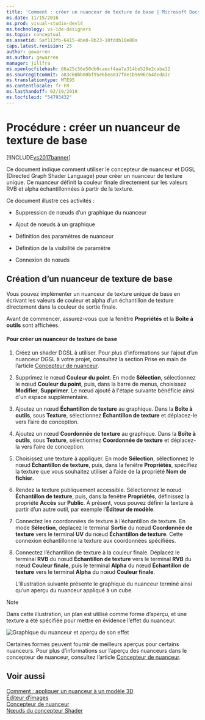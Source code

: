 ```yaml
---
title: 'Comment : créer un nuanceur de texture de base | Microsoft Docs'
ms.date: 11/15/2016
ms.prod: visual-studio-dev14
ms.technology: vs-ide-designers
ms.topic: conceptual
ms.assetid: 5af113fb-6415-4be0-8b23-10fddb10e80a
caps.latest.revision: 25
author: gewarren
ms.author: gewarren
manager: jillfra
ms.openlocfilehash: 66a25c56e50db0caecf4aa7a314be529e2caba12
ms.sourcegitcommit: a83c60bb00bf95e6bea037f0e1b9696c64deda3c
ms.translationtype: MTE95
ms.contentlocale: fr-FR
ms.lasthandoff: 02/19/2019
ms.locfileid: "54793432"
---
```

# <a name="how-to-create-a-basic-texture-shader"></a>Procédure : créer un nuanceur de texture de base
[!INCLUDE[vs2017banner](../includes/vs2017banner.md)]

Ce document indique comment utiliser le concepteur de nuanceur et DGSL (Directed Graph Shader Language) pour créer un nuanceur de texture unique. Ce nuanceur définit la couleur finale directement sur les valeurs RVB et alpha échantillonnées à partir de la texture.  
  
 Ce document illustre ces activités :  
  
-   Suppression de nœuds d’un graphique du nuanceur  
  
-   Ajout de nœuds à un graphique  
  
-   Définition des paramètres de nuanceur  
  
-   Définition de la visibilité de paramètre  
  
-   Connexion de nœuds  
  
## <a name="creating-a-basic-texture-shader"></a>Création d’un nuanceur de texture de base  
 Vous pouvez implémenter un nuanceur de texture unique de base en écrivant les valeurs de couleur et alpha d’un échantillon de texture directement dans la couleur de sortie finale.  
  
 Avant de commencer, assurez-vous que la fenêtre **Propriétés** et la **Boîte à outils** sont affichées.  
  
#### <a name="to-create-a-basic-texture-shader"></a>Pour créer un nuanceur de texture de base  
  
1. Créez un shader DGSL à utiliser. Pour plus d’informations sur l’ajout d’un nuanceur DGSL à votre projet, consultez la section Prise en main de l’article [Concepteur de nuanceur](../designers/shader-designer.md).  
  
2. Supprimez le nœud **Couleur du point**. En mode **Sélection**, sélectionnez le nœud **Couleur du point**, puis, dans la barre de menus, choisissez **Modifier**, **Supprimer**. Le nœud ajouté à l'étape suivante bénéficie ainsi d'un espace supplémentaire.  
  
3. Ajoutez un nœud **Échantillon de texture** au graphique. Dans la **Boîte à outils**, sous **Texture**, sélectionnez **Échantillon de texture** et déplacez-le vers l’aire de conception.  
  
4. Ajoutez un nœud **Coordonnée de texture** au graphique. Dans la **Boîte à outils**, sous **Texture**, sélectionnez **Coordonnée de texture** et déplacez-la vers l’aire de conception.  
  
5. Choisissez une texture à appliquer. En mode **Sélection**, sélectionnez le nœud **Échantillon de texture**, puis, dans la fenêtre **Propriétés**, spécifiez la texture que vous souhaitez utiliser à l’aide de la propriété **Nom de fichier**.  
  
6. Rendez la texture publiquement accessible. Sélectionnez le nœud **Échantillon de texture**, puis, dans la fenêtre **Propriétés**, définissez la propriété **Accès** sur **Public**. À présent, vous pouvez définir la texture à partir d’un autre outil, par exemple l’**Éditeur de modèle**.  
  
7. Connectez les coordonnées de texture à l’échantillon de texture. En mode **Sélection**, déplacez le terminal **Sortie** du nœud **Coordonnée de texture** vers le terminal **UV** du nœud **Échantillon de texture**. Cette connexion échantillonne la texture aux coordonnées spécifiées.  
  
8. Connectez l’échantillon de texture à la couleur finale. Déplacez le terminal **RVB** du nœud **Échantillon de texture** vers le terminal **RVB** du nœud **Couleur finale**, puis le terminal **Alpha** du nœud **Échantillon de texture** vers le terminal **Alpha** du nœud **Couleur finale**.  
  
   L’illustration suivante présente le graphique du nuanceur terminé ainsi qu’un aperçu du nuanceur appliqué à un cube.  
  
> [!NOTE]
>  Dans cette illustration, un plan est utilisé comme forme d’aperçu, et une texture a été spécifiée pour mettre en évidence l’effet du nuanceur.  
  
 ![Graphique du nuanceur et aperçu de son effet](../designers/media/digit-texture-effect.png "Digit-Texture-Effect")  
  
 Certaines formes peuvent fournir de meilleurs aperçus pour certains nuanceurs. Pour plus d’informations sur l’aperçu des nuanceurs dans le concepteur de nuanceur, consultez l’article [Concepteur de nuanceur](../designers/shader-designer.md).  
  
## <a name="see-also"></a>Voir aussi  
 [Comment : appliquer un nuanceur à un modèle 3D](../designers/how-to-apply-a-shader-to-a-3-d-model.md)   
 [Éditeur d’images](../designers/image-editor.md)   
 [Concepteur de nuanceur](../designers/shader-designer.md)   
 [Nœuds du concepteur Shader](../designers/shader-designer-nodes.md)
